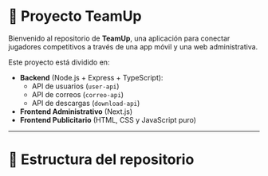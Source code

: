 # 🚀 Proyecto TeamUp

Bienvenido al repositorio de **TeamUp**, una aplicación para conectar jugadores competitivos a través de una app móvil y una web administrativa.

Este proyecto está dividido en:

- **Backend** (Node.js + Express + TypeScript):
  - API de usuarios (`user-api`)
  - API de correos (`correo-api`)
  - API de descargas (`download-api`)
- **Frontend Administrativo** (Next.js)
- **Frontend Publicitario** (HTML, CSS y JavaScript puro)

---

# 📁 Estructura del repositorio



